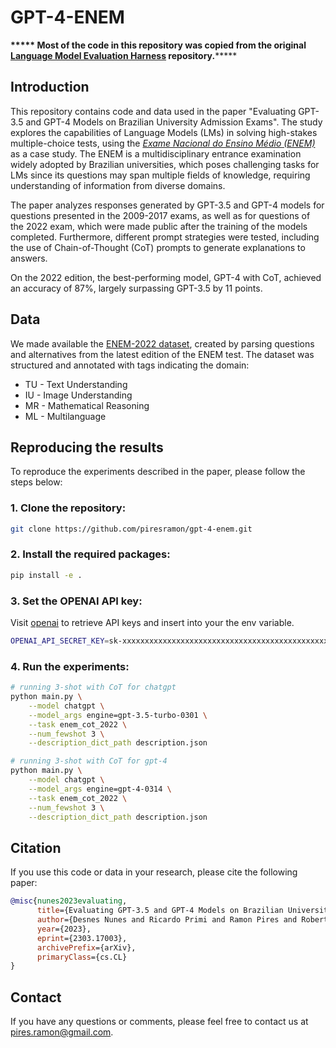 # GPT-4-ENEM

**\*\*\*\*\* Most of the code in this repository was copied from the original 
[Language Model Evaluation Harness](https://github.com/google-research/berthttps://github.com/EleutherAI/lm-evaluation-harness) repository.**\*\*\*\*\*  

## Introduction

This repository contains code and data used in the paper "Evaluating GPT-3.5 and GPT-4 Models on Brazilian University Admission Exams". The study explores the capabilities of Language Models (LMs) in solving high-stakes multiple-choice tests, using the *[Exame Nacional do Ensino Médio (ENEM)](https://www.gov.br/inep/pt-br/areas-de-atuacao/avaliacao-e-exames-educacionais/enem)* as a case study. The ENEM is a multidisciplinary entrance examination widely adopted by Brazilian universities, which poses challenging tasks for LMs since its questions may span multiple fields of knowledge, requiring understanding of information from diverse domains.

The paper analyzes responses generated by GPT-3.5 and GPT-4 models for questions presented in the 2009-2017 exams, as well as for questions of the 2022 exam, which were made public after the training of the models completed. Furthermore, different prompt strategies were tested, including the use of Chain-of-Thought (CoT) prompts to generate explanations to answers.

On the 2022 edition, the best-performing model, GPT-4 with CoT, achieved an accuracy of 87%, largely surpassing GPT-3.5 by 11 points.

## Data

We made available the [ENEM-2022 dataset](data/2022.json), created by parsing questions and alternatives from the latest edition of the ENEM test. The dataset was structured and annotated with tags indicating the domain:

- TU - Text Understanding
- IU - Image Understanding
- MR - Mathematical Reasoning
- ML - Multilanguage

## Reproducing the results
To reproduce the experiments described in the paper, please follow the steps below:

### 1. Clone the repository:
```bash
git clone https://github.com/piresramon/gpt-4-enem.git
```

### 2. Install the required packages:
```bash
pip install -e .
```
### 3. Set the OPENAI API key:
Visit [openai](https://help.openai.com/en/articles/4936850-where-do-i-find-my-secret-api-key) to retrieve API keys and insert into your the env variable.
```bash
OPENAI_API_SECRET_KEY=sk-xxxxxxxxxxxxxxxxxxxxxxxxxxxxxxxxxxxxxxxxxxxxxxxx
```
### 4. Run the experiments:
```bash
# running 3-shot with CoT for chatgpt
python main.py \
    --model chatgpt \
    --model_args engine=gpt-3.5-turbo-0301 \
    --task enem_cot_2022 \
    --num_fewshot 3 \
    --description_dict_path description.json

# running 3-shot with CoT for gpt-4
python main.py \
    --model chatgpt \
    --model_args engine=gpt-4-0314 \
    --task enem_cot_2022 \
    --num_fewshot 3 \
    --description_dict_path description.json
```

## Citation
If you use this code or data in your research, please cite the following paper:

```bibtex
@misc{nunes2023evaluating,
      title={Evaluating GPT-3.5 and GPT-4 Models on Brazilian University Admission Exams}, 
      author={Desnes Nunes and Ricardo Primi and Ramon Pires and Roberto Lotufo and Rodrigo Nogueira},
      year={2023},
      eprint={2303.17003},
      archivePrefix={arXiv},
      primaryClass={cs.CL}
}
```

## Contact
If you have any questions or comments, please feel free to contact us at pires.ramon@gmail.com.